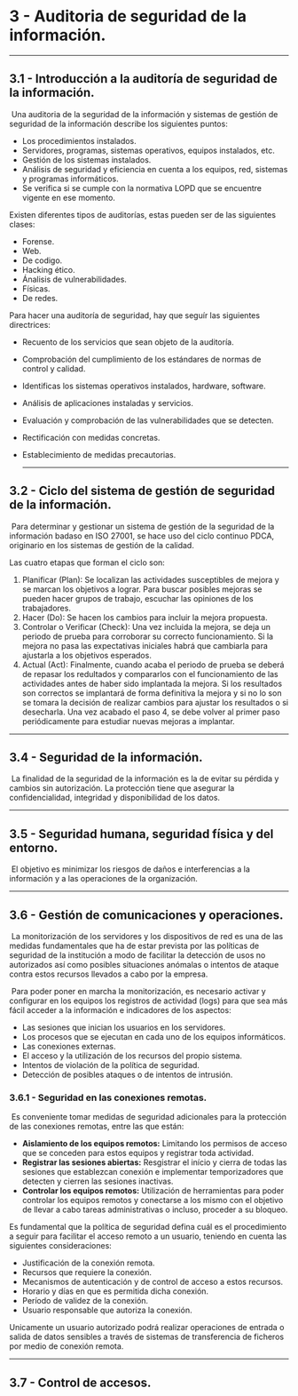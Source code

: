 # 3 - Auditoria de seguridad de la información.

---



## 3.1 - Introducción a la auditoría de seguridad de la información.

​	Una auditoria de la seguridad de la información y sistemas de gestión de seguridad de la información describe los siguientes puntos:

- Los procedimientos instalados.
- Servidores, programas, sistemas operativos, equipos instalados, etc. 
- Gestión de los sistemas instalados.
- Análisis de seguridad y eficiencia en cuenta a los equipos, red, sistemas y programas informáticos.
- Se verifica si se cumple con la normativa LOPD que se encuentre vigente en ese momento.

Existen diferentes tipos de auditorías, estas pueden ser de las siguientes clases: 

- Forense.
- Web.
- De codigo.
- Hacking ético.
- Ánalisis de vulnerabilidades.
- Físicas.
- De redes.

Para hacer una auditoría de seguridad, hay que seguír las siguientes directrices:

- Recuento de los servicios que sean objeto de la auditoría.

- Comprobación del cumplimiento de los estándares de normas de control y calidad.

- Identificas los sistemas operativos instalados, hardware, software.

- Análisis de aplicaciones instaladas y servicios.

- Evaluación y comprobación de las vulnerabilidades que se detecten.

- Rectificación con medidas concretas.

- Establecimiento de medidas precautorias.

  ---

## 3.2 - Ciclo del sistema de gestión de seguridad de la información.

​	Para determinar y gestionar un sistema de gestión de la seguridad de la información badaso en ISO 27001, se hace uso del ciclo continuo PDCA, originario en los sistemas de gestión de la calidad.

Las cuatro etapas que forman el ciclo son:

1. Planificar (Plan): Se localizan las actividades susceptibles de mejora y se marcan los objetivos a lograr. Para buscar posibles mejoras se pueden hacer grupos de trabajo, escuchar las opiniones de los trabajadores.
2. Hacer (Do): Se hacen los cambios para incluir la mejora propuesta.
3. Controlar o Verificar (Check): Una vez incluida la mejora, se deja un periodo de prueba para corroborar su correcto funcionamiento. Si la mejora no pasa las expectativas iniciales habrá que cambiarla para ajustarla a los objetivos esperados.
4. Actual (Act): Finalmente, cuando acaba el periodo de prueba se deberá de repasar los redultados y compararlos con el funcionamiento de las actividades antes de haber sido implantada la mejora. Si los resultados son correctos se implantará de forma definitiva la mejora y si no lo son se tomara la decisión de realizar cambios para ajustar los resultados o si desecharla. Una vez acabado el paso 4, se debe volver al primer paso periódicamente para estudiar nuevas mejoras a implantar.

---



## 3.4 - Seguridad de la información.

​	La finalidad de la seguridad de la información es la de evitar su pérdida y cambios sin autorización. La protección tiene que asegurar la confidencialidad, integridad y disponibilidad de los datos.

---



## 3.5 - Seguridad humana, seguridad física y del entorno.

​	El objetivo es minimizar los riesgos de daños e interferencias a la información y a las operaciones de la organización.

---



## 3.6 - Gestión de comunicaciones y operaciones.

​	La monitorización de los servidores y los dispositivos de red es una de las medidas fundamentales que ha de estar prevista por las políticas de seguridad de la institución a modo de facilitar la detección de usos no autorizados así como posibles situaciones anómalas o intentos de ataque contra estos recursos llevados a cabo por la empresa.

​	Para poder poner en marcha la monitorización, es necesario activar y configurar en los equipos los registros de actividad (logs) para que sea más fácil acceder a la información e indicadores de los aspectos:

- Las sesiones que inician los usuarios en los servidores.
- Los procesos que se ejecutan en cada uno de los equipos informáticos.
- Las conexiones externas.
- El acceso y la utilización de los recursos del propio sistema.
- Intentos de violación de la política de seguridad.
- Detección de posibles ataques o de intentos de intrusión.

### 3.6.1 - Seguridad en las conexiones remotas.

​	Es conveniente tomar medidas de seguridad adicionales para la protección de las conexiones remotas, entre las que están:

- __Aislamiento de los equipos remotos:__ Limitando los permisos de acceso que se conceden para estos equipos y registrar toda actividad. 
- __Registrar las sesiones abiertas:__ Resgistrar el início y cierra de todas las sesiones que establezcan conexión e implementar temporizadores que detecten y cierren las sesiones inactivas.
- __Controlar los equipos remotos:__ Utilización de herramientas para poder controlar los equipos remotos y conectarse a los mismo con el objetivo de llevar a cabo tareas administrativas o incluso, proceder a su bloqueo.

Es fundamental que la política de seguridad defina cuál es el procedimiento a seguir para facilitar el acceso remoto a un usuario, teniendo en cuenta las siguientes consideraciones:

- Justificación de la conexión remota.
- Recursos que requiere la conexión.
- Mecanismos de autenticación y de control de acceso a estos recursos.
- Horario y días en que es permitida dicha conexión.
- Período de validez de la conexión.
- Usuario responsable que autoriza la conexión.

Unicamente un usuario autorizado podrá realizar operaciones de entrada o salida de datos sensibles a través de sistemas de transferencia de ficheros por medio de conexión remota.

---



## 3.7 - Control de accesos.



